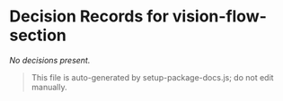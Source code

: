 # Decision Records for vision-flow-section

_No decisions present._

> This file is auto-generated by setup-package-docs.js; do not edit manually.